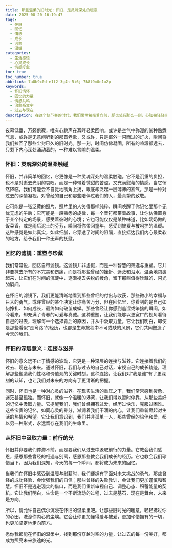 ```yaml
---
title: 那些温柔的旧时光：怀旧，是灵魂深处的暖意
date: 2025-08-20 16:19:47
tags:
  - 怀旧
  - 回忆
  - 情感
  - 成长
  - 治愈
  - 温暖
categories:
  - 生活感悟
  - 心灵成长
  - 情感疗愈
toc: true
toc_number: true
abbrlink: 7a8b9c0d-e1f2-3g4h-5i6j-7k8l9m0n1o2p
keywords:
  - 怀旧情怀
  - 回忆的力量
  - 情感共鸣
  - 治愈系文字
  - 过去与现在
description: 在这个快节奏的时代，我们常常被推着向前，却也总有那么一刻，心弦被轻轻拨动，引我们回到那些温柔的旧时光。怀旧，并非沉溺于过去，而是一种灵魂深处的暖意，它以独特的方式滋养着我们，让我们在回忆的滤镜中，重新发现生命的美好与力量。这是一种无需言语的慰藉，一份穿越时空的礼物，它提醒我们，无论走多远，那些曾经的足迹，都将成为我们前行的光。
---
```


夜幕低垂，万籁俱寂，唯有心跳声在耳畔轻柔回响。或许是空气中弥漫的某种熟悉气息，或许是无意间听到的那首老歌，又或许，只是窗外一闪而过的灯火，瞬间将我们拉回了那些尘封已久的旧时光。那一刻，时间仿佛凝固，所有的喧嚣都远去，只剩下内心深处涌动着的，一种难以言喻的温柔。

### 怀旧：灵魂深处的温柔触碰

怀旧，并非简单的回忆，它更像是一种灵魂深处的温柔触碰。它不是沉重的负担，也不是对逝去光阴的哀叹，而是一种带着微甜的苦涩，又充满慰藉的情感。当它悄然降临，我们可能会不自觉地嘴角上扬，眼底却泛起一层薄薄的雾气。那是一种对过去的深情凝视，对曾经的自己和那些陪伴过我们的人，最真挚的致敬。

它可能是一张泛黄的照片，照片里的人笑得那样纯粹，瞬间唤醒了你记忆里那个无忧无虑的午后；它可能是一段熟悉的旋律，每一个音符都带着故事，让你仿佛置身于某个特定的场景，感受着彼时的心境；它也可能仅仅是某种味道，比如奶奶做的饭菜香，或是雨后泥土的芬芳，瞬间将你带回童年，感受到被爱与被呵护的温暖。这种感觉是如此真实，如此细腻，它穿透了时间的阻隔，直接抵达我们内心最柔软的地方，给予我们一种无声的抚慰。

### 回忆的滤镜：重塑与珍藏

我们常常说，回忆自带滤镜。这滤镜并非虚假，而是一种智慧的筛选与重塑。它并非要抹去所有的不完美和伤痛，而是将那些曾经的挫折、迷茫和泪水，温柔地包裹起来，让它们在时间的沉淀中，逐渐褪去尖锐的棱角，留下那些值得珍藏的、闪光的瞬间。

在怀旧的滤镜下，我们更能清晰地看到那些曾经的付出与收获，那些微小的幸福与巨大的勇气。或许曾经的某个决定让你痛苦万分，但在回忆里，你看到的是自己如何挣扎、如何成长，最终如何破茧成蝶。那些曾经让你感到羞涩或笨拙的瞬间，如今看来，却充满了青春的可爱与真诚。这种重塑，让我们能够以更宽广的视角看待自己的过去，理解每一个选择背后的原因，并从中汲取力量。它让我们明白，即使是那些看似“走弯路”的经历，也都是生命旅程中不可或缺的风景，它们共同塑造了今天的我们。

### 怀旧的深层意义：连接与滋养

怀旧的意义远不止于情感的波动，它更是一种深层的连接与滋养。它连接着我们的过去、现在与未来。通过怀旧，我们与过去的自己对话，审视自己的成长轨迹，理解那些塑造我们性格和价值观的关键时刻。这种连接，让我们对“我是谁”有了更深刻的认知，也让我们对未来的方向有了更清晰的把握。

同时，怀旧也是一种对心灵的滋养。在现实生活的重压之下，我们常常感到疲惫、迷茫甚至孤独。而怀旧，就像一个温暖的港湾，让我们得以暂时停靠，从那些美好的记忆中汲取力量。它提醒我们，我们曾经拥有过爱，经历过快乐，克服过困难。这些宝贵的记忆，如同心灵的养分，滋润着我们干涸的内心，让我们重新燃起对生活的热情和希望。它让我们意识到，我们并非孤单一人，那些曾经的陪伴和爱，都以另一种形式，永远留存在我们的生命里。

### 从怀旧中汲取力量：前行的光

怀旧并非要我们停滞不前，而是要我们从过去中汲取前行的力量。它教会我们感恩，感恩那些曾经的相遇与别离，感恩那些教会我们成长的经历。它也教会我们珍惜当下，因为我们深知，今天的每一个瞬间，都将成为未来的回忆。

当我们在怀旧中感受到温暖与慰藉时，我们便拥有了面对未来挑战的勇气。那些曾经的成功经验，会增强我们的自信；那些曾经的失败教训，会让我们更加谨慎和智慧。怀旧不是逃避现实的借口，而是我们重新审视自己、调整心态、积蓄能量的契机。它让我们明白，生命是一个不断流动的过程，过去是基石，现在是舞台，未来是方向。

所以，请允许自己偶尔沉浸在怀旧的温柔里吧。让那些旧时光的暖意，轻轻拂过你的心田，洗涤你内心的尘埃。它会让你更加懂得爱与被爱，更加珍惜拥有的一切，也更加坚定地走向前方。

愿你我都能在怀旧的温柔中，找到那份穿越时空的力量，让过去的每一份美好，都成为照亮未来旅途的光。
